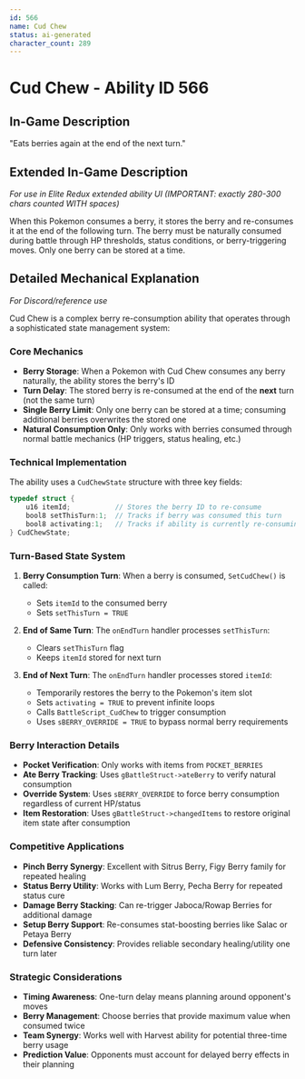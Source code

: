 ```yaml
---
id: 566
name: Cud Chew
status: ai-generated
character_count: 289
---
```


# Cud Chew - Ability ID 566

## In-Game Description
"Eats berries again at the end of the next turn."

## Extended In-Game Description
*For use in Elite Redux extended ability UI (IMPORTANT: exactly 280-300 chars counted WITH spaces)*

When this Pokemon consumes a berry, it stores the berry and re-consumes it at the end of the following turn. The berry must be naturally consumed during battle through HP thresholds, status conditions, or berry-triggering moves. Only one berry can be stored at a time.

## Detailed Mechanical Explanation
*For Discord/reference use*

Cud Chew is a complex berry re-consumption ability that operates through a sophisticated state management system:

### Core Mechanics
- **Berry Storage**: When a Pokemon with Cud Chew consumes any berry naturally, the ability stores the berry's ID
- **Turn Delay**: The stored berry is re-consumed at the end of the **next** turn (not the same turn)
- **Single Berry Limit**: Only one berry can be stored at a time; consuming additional berries overwrites the stored one
- **Natural Consumption Only**: Only works with berries consumed through normal battle mechanics (HP triggers, status healing, etc.)

### Technical Implementation
The ability uses a `CudChewState` structure with three key fields:
```c
typedef struct {
    u16 itemId;           // Stores the berry ID to re-consume
    bool8 setThisTurn:1;  // Tracks if berry was consumed this turn
    bool8 activating:1;   // Tracks if ability is currently re-consuming
} CudChewState;
```

### Turn-Based State System
1. **Berry Consumption Turn**: When a berry is consumed, `SetCudChew()` is called:
   - Sets `itemId` to the consumed berry
   - Sets `setThisTurn = TRUE`

2. **End of Same Turn**: The `onEndTurn` handler processes `setThisTurn`:
   - Clears `setThisTurn` flag
   - Keeps `itemId` stored for next turn

3. **End of Next Turn**: The `onEndTurn` handler processes stored `itemId`:
   - Temporarily restores the berry to the Pokemon's item slot
   - Sets `activating = TRUE` to prevent infinite loops
   - Calls `BattleScript_CudChew` to trigger consumption
   - Uses `sBERRY_OVERRIDE = TRUE` to bypass normal berry requirements

### Berry Interaction Details
- **Pocket Verification**: Only works with items from `POCKET_BERRIES`
- **Ate Berry Tracking**: Uses `gBattleStruct->ateBerry` to verify natural consumption
- **Override System**: Uses `sBERRY_OVERRIDE` to force berry consumption regardless of current HP/status
- **Item Restoration**: Uses `gBattleStruct->changedItems` to restore original item state after consumption

### Competitive Applications
- **Pinch Berry Synergy**: Excellent with Sitrus Berry, Figy Berry family for repeated healing
- **Status Berry Utility**: Works with Lum Berry, Pecha Berry for repeated status cure
- **Damage Berry Stacking**: Can re-trigger Jaboca/Rowap Berries for additional damage
- **Setup Berry Support**: Re-consumes stat-boosting berries like Salac or Petaya Berry
- **Defensive Consistency**: Provides reliable secondary healing/utility one turn later

### Strategic Considerations
- **Timing Awareness**: One-turn delay means planning around opponent's moves
- **Berry Management**: Choose berries that provide maximum value when consumed twice
- **Team Synergy**: Works well with Harvest ability for potential three-time berry usage
- **Prediction Value**: Opponents must account for delayed berry effects in their planning